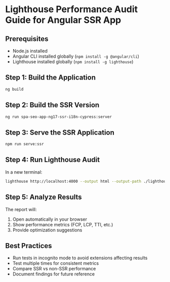 # Lighthouse Performance Audit Guide for Angular SSR App

## Prerequisites
- Node.js installed
- Angular CLI installed globally (`npm install -g @angular/cli`)
- Lighthouse installed globally (`npm install -g lighthouse`)

## Step 1: Build the Application
```bash
ng build
```

## Step 2: Build the SSR Version
```bash
ng run spa-seo-app-ng17-ssr-i18n-cypress:server
```

## Step 3: Serve the SSR Application
```bash
npm run serve:ssr
```

## Step 4: Run Lighthouse Audit
In a new terminal:
```bash
lighthouse http://localhost:4000 --output html --output-path ./lighthouse-report.html --view
```

## Step 5: Analyze Results
The report will:
1. Open automatically in your browser
2. Show performance metrics (FCP, LCP, TTI, etc.)
3. Provide optimization suggestions

## Best Practices
- Run tests in incognito mode to avoid extensions affecting results
- Test multiple times for consistent metrics
- Compare SSR vs non-SSR performance
- Document findings for future reference